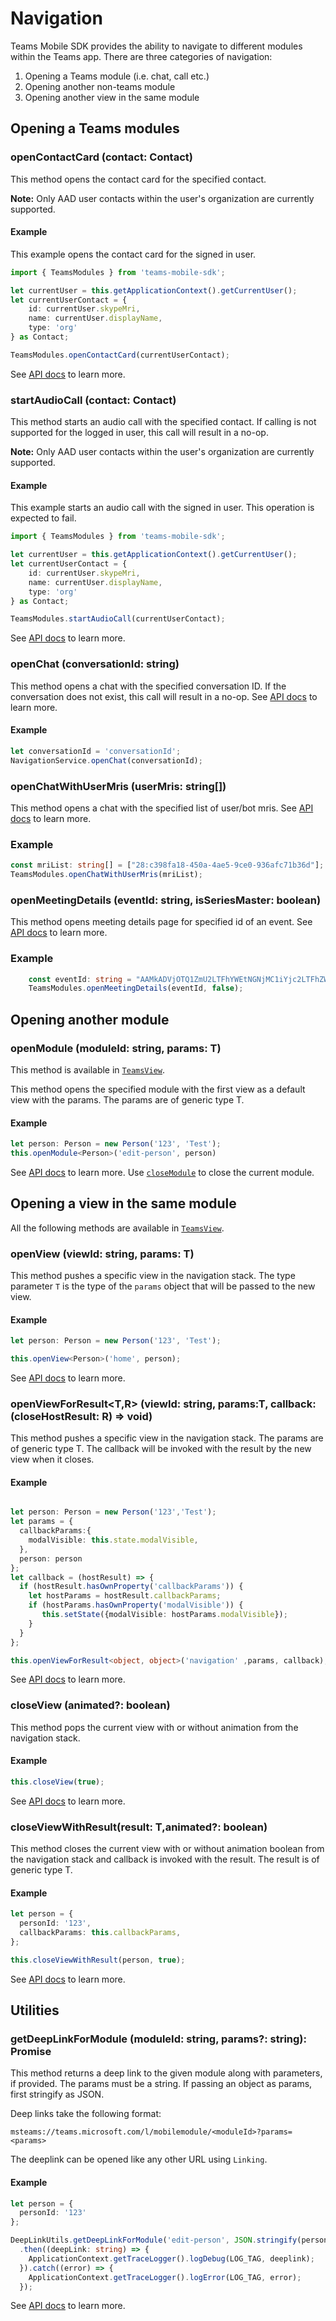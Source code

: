 # Navigation
Teams Mobile SDK provides the ability to navigate to different modules within the Teams app. There are three categories of navigation:
1. Opening a Teams module (i.e. chat, call etc.)
2. Opening another non-teams module
3. Opening another view in the same module

## Opening a Teams modules

### openContactCard (contact: Contact)
This method opens the contact card for the specified contact.

**Note:** Only AAD user contacts within the user's organization are currently supported.

#### Example
This example opens the contact card for the signed in user.

```typescript
import { TeamsModules } from 'teams-mobile-sdk';

let currentUser = this.getApplicationContext().getCurrentUser();
let currentUserContact = {
    id: currentUser.skypeMri,
    name: currentUser.displayName,
    type: 'org'
} as Contact;

TeamsModules.openContactCard(currentUserContact);
```

See [API docs](xref:teams-mobile-sdk.TeamsModules.openContactCard) to learn more.

### startAudioCall (contact: Contact)
This method starts an audio call with the specified contact. If calling is not supported for the logged in user, this call will result in a no-op.

**Note:** Only AAD user contacts within the user's organization are currently supported.

#### Example
This example starts an audio call with the signed in user. This operation is expected to fail.

```typescript
import { TeamsModules } from 'teams-mobile-sdk';

let currentUser = this.getApplicationContext().getCurrentUser();
let currentUserContact = {
    id: currentUser.skypeMri,
    name: currentUser.displayName,
    type: 'org'
} as Contact;

TeamsModules.startAudioCall(currentUserContact);
```

See [API docs](xref:teams-mobile-sdk.TeamsModules.startAudioCall) to learn more.

### openChat (conversationId: string)
This method opens a chat with the specified conversation ID. If the conversation does not exist, this call will result in a no-op.
See [API docs](xref:teams-mobile-sdk.TeamsModules.openChat) to learn more.

#### Example
```typescript
let conversationId = 'conversationId';
NavigationService.openChat(conversationId);
```

###  openChatWithUserMris (userMris: string[])
This method opens a chat with the specified list of user/bot mris.
See [API docs](xref:teams-mobile-sdk.TeamsModules.openChatWithUserMris) to learn more.

### Example
```typescript
const mriList: string[] = ["28:c398fa18-450a-4ae5-9ce0-936afc71b36d"]; //contoso bot
TeamsModules.openChatWithUserMris(mriList);
```

### openMeetingDetails (eventId: string, isSeriesMaster: boolean)
This method opens meeting details page for specified id of an event.
See [API docs](xref:teams-mobile-sdk.TeamsModules.openMeetingDetails) to learn more.

### Example
```typescript
    const eventId: string = "AAMkADVjOTQ1ZmU2LTFhYWEtNGNjMC1iYjc2LTFhZWZjM2VhYTMyZgBGAAAAAAA6h6yyf5K5Q7sPdNecz-_NBwBuJbC1u3duRKZtWG47p6lhAAAAAAENAABuJbC1u3duRKZtWG47p6lhAABfdgYJAAA=";
    TeamsModules.openMeetingDetails(eventId, false);
```

## Opening another module
### openModule<T> (moduleId: string, params: T)
This method is available in <code><a href='xref:teams-mobile-sdk.TeamsView'>TeamsView</a></code>.

This method opens the specified module with the first view as a default view with the params. The params are of generic type T.

#### Example
```typescript
let person: Person = new Person('123', 'Test');
this.openModule<Person>('edit-person', person)
```

See [API docs](xref:teams-mobile-sdk.TeamsView.openModule) to learn more. Use <code>[closeModule](xref:teams-mobile-sdk.TeamsView.closeModule)</code> to close the
current module.

## Opening a view in the same module
All the following methods are available in <code><a href='xref:teams-mobile-sdk.TeamsView'>TeamsView</a></code>.

### openView<T> (viewId: string, params: T)
This method pushes a specific view in the navigation stack. The type parameter `T` is the type of the `params` object that will be passed to the new view.

#### Example
```typescript
let person: Person = new Person('123', 'Test');

this.openView<Person>('home', person);
```

See [API docs](xref:teams-mobile-sdk.TeamsView.openView) to learn more.

### openViewForResult<T,R> (viewId: string, params:T, callback: (closeHostResult: R) => void)
This method pushes a specific view in the navigation stack. The params are of generic type T. The callback will be invoked with the result by the new view when it closes.

#### Example
```typescript

let person: Person = new Person('123','Test');
let params = {
  callbackParams:{
    modalVisible: this.state.modalVisible,
  },
  person: person
};
let callback = (hostResult) => {
  if (hostResult.hasOwnProperty('callbackParams')) {
    let hostParams = hostResult.callbackParams;
    if (hostParams.hasOwnProperty('modalVisible')) {
       this.setState({modalVisible: hostParams.modalVisible});
    }
  }
};

this.openViewForResult<object, object>('navigation' ,params, callback);
```

See [API docs](xref:teams-mobile-sdk.TeamsView.openViewForResult) to learn more.

### closeView (animated?: boolean)
This method pops the current view with or without animation from the navigation stack.

#### Example
```typescript
this.closeView(true);
```

See [API docs](xref:teams-mobile-sdk.TeamsView.closeView) to learn more.

### closeViewWithResult<T>(result: T,animated?: boolean)
This method closes the current view with or without animation boolean from the navigation stack and callback is invoked with the result. The result is of generic type T.

#### Example
```typescript
let person = {
  personId: '123',
  callbackParams: this.callbackParams,
};

this.closeViewWithResult(person, true);
```

See [API docs](xref:teams-mobile-sdk.TeamsView.closeViewWithResult) to learn more.

## Utilities
### getDeepLinkForModule (moduleId: string, params?: string): Promise<string>
This method returns a deep link to the given module along with parameters, if provided. The params must be a string. If passing an object as params, first stringify as JSON.

Deep links take the following format:

```
msteams://teams.microsoft.com/l/mobilemodule/<moduleId>?params=<params>
```

The deeplink can be opened like any other URL using `Linking`.

#### Example
```typescript
let person = {
  personId: '123'
};

DeepLinkUtils.getDeepLinkForModule('edit-person', JSON.stringify(person))
  .then((deepLink: string) => {
    ApplicationContext.getTraceLogger().logDebug(LOG_TAG, deeplink);
  }).catch((error) => {
    ApplicationContext.getTraceLogger().logError(LOG_TAG, error);
  });
```

See [API docs](xref:teams-mobile-sdk.DeepLinkUtils.getDeepLinkForModule) to learn more.
